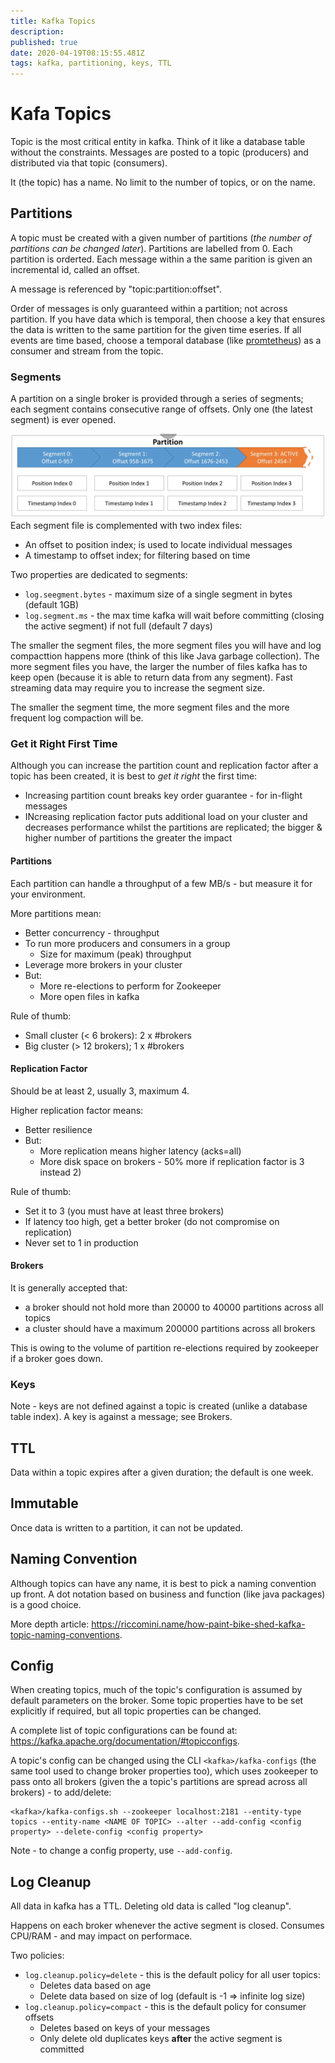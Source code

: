 ```yaml
---
title: Kafka Topics
description: 
published: true
date: 2020-04-19T08:15:55.481Z
tags: kafka, partitioning, keys, TTL
---
```


# Kafa Topics
Topic is the most critical entity in kafka. Think of it like a database table without the constraints. Messages are posted to a topic (producers) and distributed via that topic (consumers).

It (the topic) has a name. No limit to the number of topics, or on the name.

## Partitions
A topic must be created with a given number of partitions (_the number of partitions can be changed later_). Partitions are labelled from 0. Each partition is orderted. Each message within a the same parition is given an incremental id, called an offset.

A message is referenced by "topic:partition:offset".

Order of messages is only guaranteed within a partition; not across partition. If you have data which is temporal, then choose a key that ensures the data is written to the same partition for the given time eseries. If all events are time based, choose a temporal database (like [promtetheus](https://en.wikipedia.org/wiki/Time_series_database)) as a consumer and stream from the topic.

### Segments
A partition on a single broker is provided through a series of segments; each segment contains consecutive range of offsets. Only one (the latest segment) is ever opened.

![kafka-segments.png](/uploads/kafka/kafka-segments.png)
Each segment file is complemented with two index files:
* An offset to position index; is used to locate individual messages
* A timestamp to offset index; for filtering based on time

Two properties are dedicated to segments:
* `log.seegment.bytes` - maximum size of a single segment in bytes (default 1GB)
* `log.segment.ms` - the max time kafka will wait before committing (closing the active segment) if not full (default 7 days)

The smaller the segment files, the more segment files you will have and log compacttion happens more (think of this like Java garbage collection). The more segment files you have, the larger the number of files kafka has to keep open (because it is able to return data from any segment). Fast streaming data may require you to increase the segment size.

The smaller the segment time, the more segment files and the more frequent log compaction will be.


### Get it Right First Time
Although you can increase the partition count and replication factor after a topic has been created, it is best to _get it right_ the first time:
* Increasing partition count breaks key order guarantee - for in-flight messages
* INcreasing replication factor puts additional load on your cluster and decreases performance whilst the partitions are replicated; the bigger & higher number of partitions the greater the impact

#### Partitions
Each partition can handle a throughput of a few MB/s - but measure it for your environment.

More partitions mean:
* Better concurrency - throughput
* To run more producers and consumers in a group
  * Size for maximum (peak) throughput
* Leverage more brokers in your cluster
* But:
  * More re-elections to perform for Zookeeper
  * More open files in kafka

Rule of thumb:
* Small cluster (< 6 brokers): 2 x  #brokers
* Big cluster (> 12 brokers); 1 x #brokers

#### Replication Factor
Should be at least 2, usually 3, maximum 4.

Higher replication factor means:
* Better resilience
* But:
  * More replication means higher latency (acks=all)
  * More disk space on brokers - 50% more if replication factor is 3 instead 2)
  
Rule of thumb:
* Set it to 3 (you must have at least three brokers)
* If latency too high, get a better broker (do not compromise on replication)
* Never set to 1 in production

#### Brokers
It is generally accepted that:
* a broker should not hold more than 20000 to 40000 partitions across all topics
* a cluster should have a maximum 200000 partitions across all brokers

This is owing to the volume of partition re-elections required by zookeeper if a broker goes down.

### Keys
Note - keys are not defined against a topic is created (unlike a database table index). A key is against a message; see Brokers.


## TTL
Data within a topic expires after a given duration; the default is one week.


## Immutable
Once data is written to a partition, it can not be updated.

## Naming Convention
Although topics can have any name, it is best to pick a naming convention up front. A dot notation based on business and function (like java packages) is a good choice.

More depth article: https://riccomini.name/how-paint-bike-shed-kafka-topic-naming-conventions.

## Config
When creating topics, much of the topic's configuration is assumed by default parameters on the broker. Some topic properties have to be set explicitly if required, but all topic properties can be changed.

A complete list of topic configurations can be found at: https://kafka.apache.org/documentation/#topicconfigs.

A topic's config can be changed using the CLI `<kafka>/kafka-configs` (the same tool used to change broker properties too), which uses zookeeper to pass onto all brokers (given the a topic's partitions are spread across all brokers) - to add/delete:
```
<kafka>/kafka-configs.sh --zookeeper localhost:2181 --entity-type topics --entity-name <NAME OF TOPIC> --alter --add-config <config property> --delete-config <config property>
```

Note - to change a config property, use `--add-config`.


## Log Cleanup
All data in kafka has a TTL. 	Deleting old data is called "log cleanup".

Happens on each broker whenever the active segment is closed. Consumes CPU/RAM - and may impact on performace.

Two policies:
* `log.cleanup.policy=delete` - this is the default policy for all user topics:
  * Deletes data based on age
  * Delete data based on size of log (default is -1 => infinite log size)
* `log.cleanup.policy=compact` - this is the default policy for consumer offsets
  * Deletes based on keys of your messages
  * Only delete old duplicates keys **after** the active segment is committed